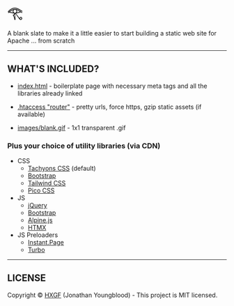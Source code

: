 # 𓂀

A blank slate to make it a little easier to start building a static web site for Apache ... from scratch

---

## WHAT'S INCLUDED?

- [index.html](https://github.com/hxgf/scratch/blob/master/index.html) - boilerplate page with necessary meta tags and all the libraries already linked

- [.htaccess "router"](https://github.com/hxgf/scratch/blob/master/.htaccess) - pretty urls, force https, gzip static assets (if available)

- [images/blank.gif](https://github.com/hxgf/scratch/blob/master/images/blank.gif) - 1x1 transparent .gif

### Plus your choice of utility libraries (via CDN)
- CSS
  - [Tachyons CSS](https://tachyons.io/) (default)
  - [Bootstrap](https://getbootstrap.com/)
  - [Tailwind CSS](https://tailwindcss.com/)
  - [Pico CSS](https://picocss.com/)
- JS
  - [jQuery](https://jquery.com/)
  - [Bootstrap](https://getbootstrap.com/)
  - [Alpine.js](https://alpinejs.dev/)
  - [HTMX](https://htmx.org/)
- JS Preloaders
  - [Instant.Page](https://instant.page/)
  - [Turbo](https://turbo.hotwired.dev/)

---

## LICENSE
Copyright © [HXGF](https://hxgf.io) (Jonathan Youngblood) - This project is MIT licensed.